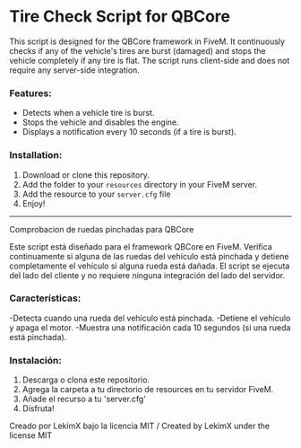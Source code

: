 # Tire Check Script for QBCore

This script is designed for the QBCore framework in FiveM. It continuously checks if any of the vehicle's tires are burst (damaged) and stops the vehicle completely if any tire is flat. The script runs client-side and does not require any server-side integration.

### Features:
- Detects when a vehicle tire is burst.
- Stops the vehicle and disables the engine.
- Displays a notification every 10 seconds (if a tire is burst).

### Installation:
1. Download or clone this repository.
2. Add the folder to your `resources` directory in your FiveM server.
3. Add the resource to your `server.cfg` file
4. Enjoy!

-----------------------------------------
Comprobacion de ruedas pinchadas para QBCore

Este script está diseñado para el framework QBCore en FiveM. Verifica continuamente si alguna de las ruedas del vehículo está pinchada y detiene completamente el vehículo si alguna rueda está dañada.
El script se ejecuta del lado del cliente y no requiere ninguna integración del lado del servidor.

### Características:
-Detecta cuando una rueda del vehículo está pinchada.
-Detiene el vehículo y apaga el motor.
-Muestra una notificación cada 10 segundos (si una rueda está pinchada).

### Instalación:
1. Descarga o clona este repositorio.
2. Agrega la carpeta a tu directorio de resources en tu servidor FiveM.
3. Añade el recurso a tu 'server.cfg'
4. Disfruta!

Creado por LekimX bajo la licencia MIT / Created by LekimX under the license MIT

